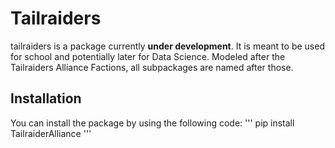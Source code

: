 # Tailraiders
tailraiders is a package currently **under development**. It is meant to be used for school and potentially later for Data Science. Modeled after the Tailraiders Alliance Factions, all subpackages are named after those.

## Installation
You can install the package by using the following code:
'''
pip install TailraiderAlliance
'''